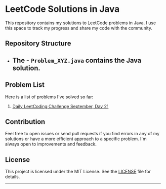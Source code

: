 # LeetCode Solutions in Java

This repository contains my solutions to LeetCode problems in Java. I use this space to track my progress and share my code with the community.

## Repository Structure

- The - `Problem_XYZ.java` contains the Java solution.
  -     

## Problem List

Here is a list of problems I've solved so far:

1. [Daily LeetCoding Challenge September, Day 21](https://leetcode.com/problems/median-of-two-sorted-arrays/description/)

## Contribution

Feel free to open issues or send pull requests if you find errors in any of my solutions or have a more efficient approach to a specific problem. I'm always open to improvements and feedback.

## License

This project is licensed under the MIT License. See the [LICENSE](https://opensource.org/license/mit/) file for details.

---
